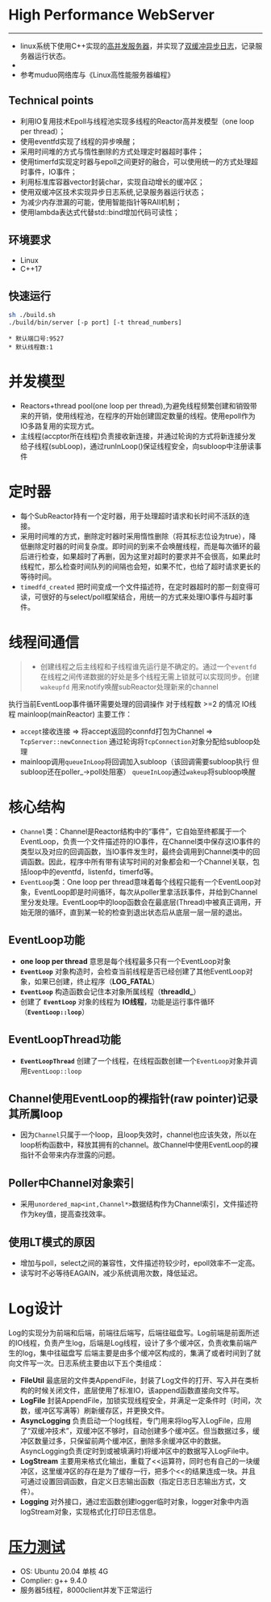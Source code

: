 # High Performance WebServer
------------
* linux系统下使用C++实现的[高并发服务器](https://github.com/hei-zy/WebServer/tree/main/src/server)，并实现了[双缓冲异步日志](https://github.com/hei-zy/WebServer/tree/master/src/base)，记录服务器运行状态。
* 
* 参考muduo网络库与《Linux高性能服务器编程》
## Technical points
* 利用IO复用技术Epoll与线程池实现多线程的Reactor高并发模型（one loop per thread）；
* 使用eventfd实现了线程的异步唤醒；
* 采用时间堆的方式与惰性删除的方式处理定时器超时事件；
* 使用timerfd实现定时器与epoll之间更好的融合，可以使用统一的方式处理超时事件，IO事件；
* 利用标准库容器vector封装char，实现自动增长的缓冲区；
* 使用双缓冲区技术实现异步日志系统,记录服务器运行状态；
* 为减少内存泄漏的可能，使用智能指针等RAII机制；
* 使用lambda表达式代替std::bind增加代码可读性；
  
## 环境要求
* Linux
* C++17
## 快速运行
```bash
sh ./build.sh
./build/bin/server [-p port] [-t thread_numbers]
```
```
* 默认端口号:9527
* 默认线程数:1
```

# 并发模型
*  Reactors+thread pool(one loop per thread),为避免线程频繁创建和销毁带来的开销，使用线程池，在程序的开始创建固定数量的线程。使用epoll作为IO多路复用的实现方式。
*  主线程(accptor所在线程)负责接收新连接，并通过轮询的方式将新连接分发给子线程(subLoop)，通过runInLoop()保证线程安全，向subloop中注册读事件

# 定时器
* 每个SubReactor持有一个定时器，用于处理超时请求和长时间不活跃的连接。
* 采用时间堆的方式，删除定时器时采用惰性删除（将其标志位设为true），降低删除定时器的时间复杂度。即时间的到来不会唤醒线程，而是每次循环的最后进行检查，如果超时了再删，因为这里对超时的要求并不会很高，如果此时线程忙，那么检查时间队列的间隔也会短，如果不忙，也给了超时请求更长的等待时间。
* `timedfd_created` 把时间变成一个文件描述符，在定时器超时的那一刻变得可读，可很好的与select/poll框架结合，用统一的方式来处理IO事件与超时事件。

#  线程间通信
>* 创建线程之后主线程和子线程谁先运行是不确定的。通过一个`eventfd`在线程之间传递数据的好处是多个线程无需上锁就可以实现同步。创建`wakeupfd` 用来notify唤醒subReactor处理新来的channel


执行当前EventLoop事件循环需要处理的回调操作 对于线程数 >=2 的情况 IO线程 mainloop(mainReactor) 主要工作：
* `accept`接收连接 => 将accept返回的connfd打包为Channel => `TcpServer::newConnection` 通过轮询将`TcpConnection`对象分配给subloop处理
* mainloop调用`queueInLoop`将回调加入subloop（该回调需要subloop执行 但subloop还在poller_->poll处阻塞） `queueInLoop`通过`wakeup`将subloop唤醒

# 核心结构
* `Channel`类：Channel是Reactor结构中的“事件”，它自始至终都属于一个EventLoop，负责一个文件描述符的IO事件，在Channel类中保存这IO事件的类型以及对应的回调函数，当IO事件发生时，最终会调用到Channel类中的回调函数。因此，程序中所有带有读写时间的对象都会和一个Channel关联，包括loop中的eventfd，listenfd，timerfd等。
* `EventLoop`类：One loop per thread意味着每个线程只能有一个EventLoop对象，EventLoop即是时间循环，每次从poller里拿活跃事件，并给到Channel里分发处理。EventLoop中的loop函数会在最底层(Thread)中被真正调用，开始无限的循环，直到某一轮的检查到退出状态后从底层一层一层的退出。
## EventLoop功能
* __one loop per thread__ 意思是每个线程最多只有一个EventLoop对象
* __`EventLoop`__ 对象构造时，会检查当前线程是否已经创建了其他EventLoop对象，如果已创建，终止程序（**LOG_FATAL**）
* __`EventLoop`__ 构造函数会记住本对象所属线程（**threadId_**）
* 创建了 __`EventLoop`__ 对象的线程为 __IO线程__，功能是运行事件循环（**`EventLoop::loop`**）

## EventLoopThread功能
* __`EventLoopThread`__ 创建了一个线程，在线程函数创建一个`EventLoop`对象并调用`EventLoop::loop` 

## Channel使用EventLoop的裸指针(raw pointer)记录其所属loop  
* 因为`Channel`只属于一个loop，且loop失效时，channel也应该失效，所以在loop析构函数中，释放其拥有的channel。故Channel中使用EventLoop的裸指针不会带来内存泄露的问题。    

## Poller中Channel对象索引
* 采用`unordered_map<int,Channel*>`数据结构作为Channel索引，文件描述符作为key值，提高查找效率。

## 使用LT模式的原因
* 增加与poll，select之间的兼容性，文件描述符较少时，epoll效率不一定高。
* 读写时不必等待EAGAIN，减少系统调用次数，降低延迟。

# Log设计
Log的实现分为前端和后端，前端往后端写，后端往磁盘写。Log前端是前面所述的IO线程，负责产生log，后端是Log线程，设计了多个缓冲区，负责收集前端产生的log，集中往磁盘写
后端主要是由多个缓冲区构成的，集满了或者时间到了就向文件写一次。日志系统主要由以下五个类组成：
* __FileUtil__ 最底层的文件类AppendFile，封装了Log文件的打开、写入并在类析构的时候关闭文件，底层使用了标准IO，该append函数直接向文件写。
* __LogFile__ 封装AppendFile，加锁实现线程安全，并满足一定条件时（时间，次数，缓冲区写满等）刷新缓存区，并更换文件。
* __AsyncLogging__ 负责启动一个log线程，专门用来将log写入LogFile，应用了“双缓冲技术”，双缓冲区不够时，自动创建多个缓冲区。但当数据过多，缓冲区数量过多，只保留前两个缓冲区，删除多余缓冲区中的数据。AsyncLogging负责(定时到或被填满时)将缓冲区中的数据写入LogFile中。
* __LogStream__ 主要用来格式化输出，重载了<<运算符，同时也有自己的一块缓冲区，这里缓冲区的存在是为了缓存一行，把多个<<的结果连成一块。并且可通过设置回调函数，自定义日志输出函数（指定日志日志输出方式，文件）。
* __Logging__ 对外接口，通过宏函数创建logger临时对象，logger对象中内涵logStream对象，实现格式化打印日志信息。

# [压力测试](./test_presure)
* OS: Ubuntu 20.04 单核 4G
* Complier: g++ 9.4.0
* 服务器5线程，8000client并发下正常运行
